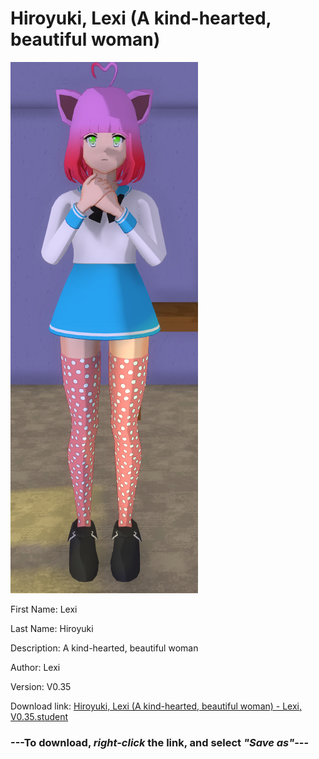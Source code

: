 # Hiroyuki, Lexi (A kind-hearted, beautiful woman)

<img src = "https://raw.githubusercontent.com/Arbiter1223/Daigaku-Gurashi-Custom-Students/master/Students/Files/Hiroyuki%2C%20Lexi%20(A%20kind-hearted%2C%20beautiful%20woman).png">

First Name: Lexi

Last Name: Hiroyuki

Description: A kind-hearted, beautiful woman

Author: Lexi

Version: V0.35

Download link: <a href="https://raw.githubusercontent.com/Arbiter1223/Daigaku-Gurashi-Custom-Students/master/Students/Files/Hiroyuki%2C%20Lexi%20(A%20kind-hearted%2C%20beautiful%20woman)%20-%20Lexi%2C%20V0.35.student">Hiroyuki, Lexi (A kind-hearted, beautiful woman) - Lexi, V0.35.student</a>

### ---**To download, _right-click_ the link, and select _"Save as"_**---
